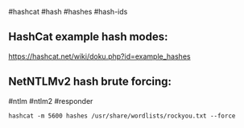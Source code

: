 #hashcat #hash #hashes #hash-ids

HashCat example hash modes:
---
https://hashcat.net/wiki/doku.php?id=example_hashes

NetNTLMv2 hash brute forcing:
---
#ntlm #ntlm2 #responder
```shell
hashcat -m 5600 hashes /usr/share/wordlists/rockyou.txt --force
```